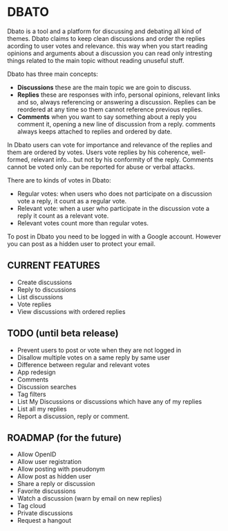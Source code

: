 # DBATO  
  
Dbato is a tool and a platform for discussing and debating all kind of themes. Dbato claims to keep clean discussions and order the replies acording to user votes and relevance. this way when you start reading opinions and arguments about a discussion you can read only intresting things related to the main topic without reading unuseful stuff.
  
Dbato has three main concepts:
  
* __Discussions__ these are the main topic we are goin to discuss.
* __Replies__ these are responses with info, personal opinions, relevant links and so, always referencing or answering a discussion. Replies can be reordered at any time so them cannot reference previous replies.
* __Comments__ when you want to say something about a reply you comment it, opening a new line of discussion from a reply. comments always keeps attached to replies and ordered by date.
  
In Dbato users can vote for importance and relevance of the replies and them are ordered by votes. Users vote replies by his coherence, well-formed, relevant info... but not by his conformity of the reply. Comments cannot be voted only can be reported for abuse or verbal attacks.
  
There are to kinds of votes in Dbato:
* Regular votes: when users who does not participate on a discussion vote a reply, it count as a regular vote.
* Relevant vote: when a user who participate in the discussion vote a reply it count as a relevant vote.
* Relevant votes count more than regular votes.
  
To post in Dbato you need to be logged in with a Google account. However you can post as a hidden user to protect your email.
  
  
  
## CURRENT FEATURES
* Create discussions
* Reply to discussions
* List discussions
* Vote replies
* View discussions with ordered replies

## TODO (until beta release)
* Prevent users to post or vote when they are not logged in
* Disallow multiple votes on a same reply by same user
* Difference between regular and relevant votes
* App redesign
* Comments
* Discussion searches
* Tag filters
* List My Discussions or discussions which have any of my replies
* List all my replies
* Report a discussion, reply or comment.
  
## ROADMAP (for the future)
* Allow OpenID
* Allow user registration
* Allow posting with pseudonym
* Allow post as hidden user
* Share a reply or discussion
* Favorite discussions
* Watch a discussion (warn by email on new replies)
* Tag cloud
* Private discussions
* Request a hangout
